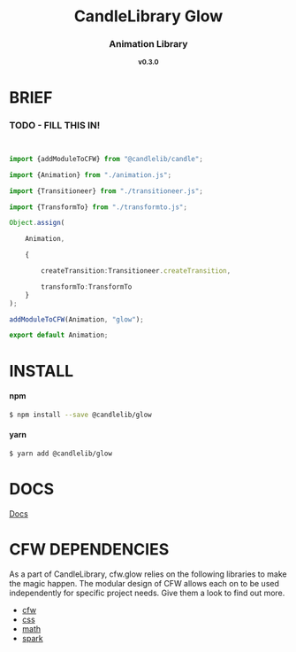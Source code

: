 <h1 align=center>CandleLibrary Glow</h1>

<h3 align=center>Animation Library</h3>

<p align=center> <sub><b>v0.3.0</b></sub> </p>

# BRIEF
### TODO - FILL THIS IN! 
```ts


import {addModuleToCFW} from "@candlelib/candle";

import {Animation} from "./animation.js";

import {Transitioneer} from "./transitioneer.js";

import {TransformTo} from "./transformto.js";

Object.assign(

    Animation,

    {

        createTransition:Transitioneer.createTransition,

        transformTo:TransformTo
    }
);

addModuleToCFW(Animation, "glow");

export default Animation;
```

# INSTALL

#### npm
```bash
$ npm install --save @candlelib/glow
```
#### yarn
```bash
$ yarn add @candlelib/glow
```

# DOCS
[Docs](https://cfw.acweathersby.com/glow)

# CFW DEPENDENCIES

As a part of CandleLibrary, cfw.glow relies on the following libraries to make the magic happen. 
The modular design of CFW allows each on to be used independently for specific project needs. 
Give them a look to find out more. 

- [cfw](https://github.com/CandleLibrary/cfw)
- [css](https://github.com/CandleLibrary/css)
- [math](https://github.com/CandleLibrary/math)
- [spark](https://github.com/CandleLibrary/spark)